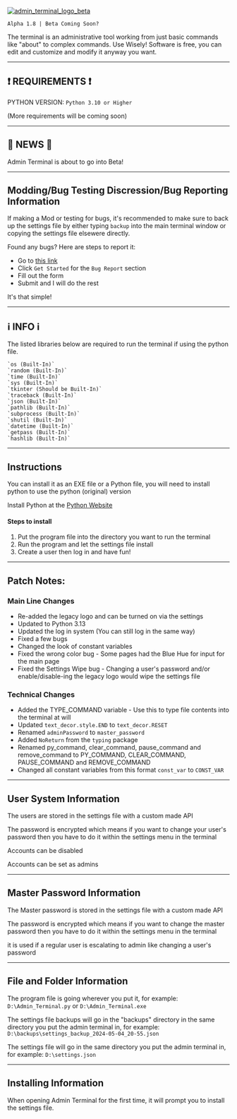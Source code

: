 [![admin_terminal_logo_beta](https://github.com/user-attachments/assets/e6348997-b92a-4537-abc5-6c3739650573)](#)

`Alpha 1.8 | Beta Coming Soon?`

The terminal is an administrative tool working from just basic commands like "about" to complex commands. Use Wisely! Software is free, you can edit and customize and modify it anyway you want.

---

## ❗ REQUIREMENTS ❗

PYTHON VERSION: `Python 3.10 or Higher`

(More requirements will be coming soon)

---

## 📰 NEWS 📰

Admin Terminal is about to go into Beta!

---

## Modding/Bug Testing Discression/Bug Reporting Information

If making a Mod or testing for bugs, it's recommended to make sure to back up the settings file by either typing `backup` into the main terminal window or copying the settings file elsewere directly.

Found any bugs? Here are steps to report it:
-    Go to [this link](https://github.com/Gh053d413x/Admin_Terminal/issues/new/choose)
-    Click `Get Started` for the `Bug Report` section
-    Fill out the form
-    Submit and I will do the rest

It's that simple!

---

## ℹ️ INFO ℹ️

The listed libraries below are required to run the terminal if using the python file.

    `os (Built-In)`
    `random (Built-In)`
    `time (Built-In)`
    `sys (Built-In)`
    `tkinter (Should be Built-In)`
    `traceback (Built-In)`
    `json (Built-In)`
    `pathlib (Built-In)`
    `subprocess (Built-In)`
    `shutil (Built-In)`
    `datetime (Built-In)`
    `getpass (Built-In)`
    `hashlib (Built-In)`

---

## Instructions

You can install it as an EXE file or a Python file, you will need to install python to use the python (original) version

Install Python at the [Python Website](https://www.python.org)

#### Steps to install

1. Put the program file into the directory you want to run the terminal
2. Run the program and let the settings file install
3. Create a user then log in and have fun!

---

## Patch Notes:

### Main Line Changes
-   Re-added the legacy logo and can be turned on via the settings
-   Updated to Python 3.13
-   Updated the log in system (You can still log in the same way)
-   Fixed a few bugs
-   Changed the look of constant variables
-   Fixed the wrong color bug - Some pages had the Blue Hue for input for the main page
-   Fixed the Settings Wipe bug - Changing a user's password and/or enable/disable-ing the legacy logo would wipe the settings file

### Technical Changes
-   Added the TYPE_COMMAND variable - Use this to type file contents into the terminal at will
-   Updated `text_decor.style.END` to `text_decor.RESET`
-   Renamed `adminPassword` to `master_password`
-   Added `NoReturn` from the `typing` package
-   Renamed py_command, clear_command, pause_command and remove_command to PY_COMMAND, CLEAR_COMMAND, PAUSE_COMMAND and REMOVE_COMMAND
-   Changed all constant variables from this format `const_var` to `CONST_VAR`


---

## User System Information

The users are stored in the settings file with a custom made API

The password is encrypted which means if you want to change your user's password then you have to do it within the settings menu in the terminal

Accounts can be disabled

Accounts can be set as admins

---

## Master Password Information

The Master password is stored in the settings file with a custom made API

The password is encrypted which means if you want to change the master password then you have to do it within the settings menu in the terminal

it is used if a regular user is escalating to admin like changing a user's password

---
## File and Folder Information

The program file is going wherever you put it, for example: `D:\Admin_Terminal.py` or `D:\Admin_Terminal.exe`

The settings file backups will go in the "backups" directory in the same directory you put the admin terminal in, for example: `D:\backups\settings_backup_2024-05-04_20-55.json`

The settings file will go in the same directory you put the admin terminal in, for example: `D:\settings.json`

---

## Installing Information

When opening Admin Terminal for the first time, it will prompt you to install the settings file.
